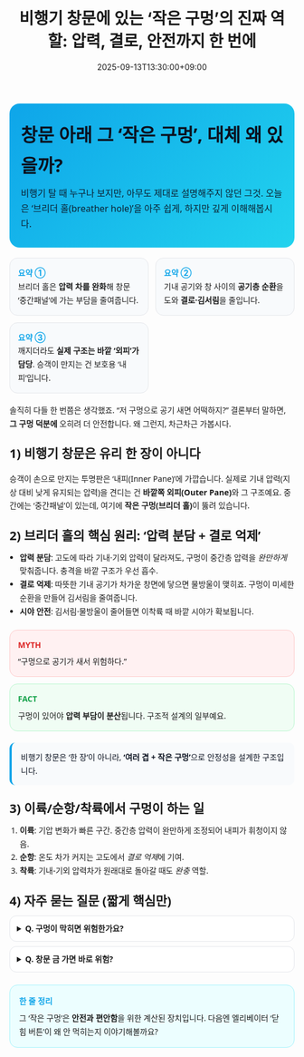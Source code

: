 ﻿---
title: "비행기 창문에 있는 ‘작은 구멍’의 진짜 역할: 압력, 결로, 안전까지 한 번에"
date: 2025-09-13T13:30:00+09:00
draft: false
description: "좌석 옆 창문을 자세히 보면 작은 구멍이 있습니다. 단순 환기구가 아닙니다. 캐빈 압력, 결로 방지, 시야 안전을 동시에 챙기는 ‘브리더 홀’의 원리를 쉽게 풀었습니다."
tags: ["비행기", "항공", "여행 팁", "공학", "압력"]
categories: ["지식 교양"]
keywords: ["비행기 창문 구멍", "브리더 홀", "항공 압력", "기내 결로", "창문 안전"]
ShowToc: true
TocOpen: true
---

<!-- ===== Hero Section ===== -->
<section style="font-family: ui-sans-serif, system-ui, -apple-system, Segoe UI, Roboto, Noto Sans, Apple SD Gothic Neo; line-height:1.7;">
  <div style="padding:28px 20px; border-radius:18px; background:linear-gradient(135deg,#0ea5e9 0%,#22d3ee 100%); color:#0b1220;">
    <h1 style="margin:0 0 8px 0; font-size:32px; color:#0b1220;">창문 아래 그 ‘작은 구멍’, 대체 왜 있을까?</h1>
    <p style="margin:0; font-size:16px; opacity:.9;">비행기 탈 때 누구나 보지만, 아무도 제대로 설명해주지 않던 그것. 오늘은 ‘브리더 홀(breather hole)’을 아주 쉽게, 하지만 깊게 이해해봅시다.</p>
  </div>

  <!-- Quick Facts Cards -->
  <div style="display:grid; grid-template-columns: repeat(auto-fit,minmax(220px,1fr)); gap:12px; margin:18px 0;">
    <div style="background:#f8fafc; border:1px solid #e5e7eb; border-radius:14px; padding:14px;">
      <div style="font-weight:700; font-size:14px; color:#0ea5e9;">요약 ①</div>
      <div style="font-size:14px;">브리더 홀은 <b>압력 차를 완화</b>해 창문 ‘중간패널’에 가는 부담을 줄여줍니다.</div>
    </div>
    <div style="background:#f8fafc; border:1px solid #e5e7eb; border-radius:14px; padding:14px;">
      <div style="font-weight:700; font-size:14px; color:#0ea5e9;">요약 ②</div>
      <div style="font-size:14px;">기내 공기와 창 사이의 <b>공기층 순환</b>을 도와 <b>결로·김서림</b>을 줄입니다.</div>
    </div>
    <div style="background:#f8fafc; border:1px solid #e5e7eb; border-radius:14px; padding:14px;">
      <div style="font-weight:700; font-size:14px; color:#0ea5e9;">요약 ③</div>
      <div style="font-size:14px;">깨지더라도 <b>실제 구조는 바깥 ‘외피’가 담당</b>. 승객이 만지는 건 보호용 ‘내피’입니다.</div>
    </div>
  </div>

  <!-- Conversational Hook -->
  <p style="margin:18px 0 6px 0;">솔직히 다들 한 번쯤은 생각했죠. “저 구멍으로 공기 새면 어떡하지?” 결론부터 말하면, <b>그 구멍 덕분에</b> 오히려 더 안전합니다. 왜 그런지, 차근차근 가봅시다.</p>

  <!-- Section 1 -->
  <h2 style="font-size:22px; margin:22px 0 8px 0;">1) 비행기 창문은 유리 한 장이 아니다</h2>
  <p>승객이 손으로 만지는 투명판은 ‘내피(Inner Pane)’에 가깝습니다. 실제로 기내 압력(지상 대비 낮게 유지되는 압력)을 견디는 건 <b>바깥쪽 외피(Outer Pane)</b>와 그 구조예요. 중간에는 ‘중간패널’이 있는데, 여기에 <b>작은 구멍(브리더 홀)</b>이 뚫려 있습니다.</p>

  <!-- Section 2 -->
  <h2 style="font-size:22px; margin:22px 0 8px 0;">2) 브리더 홀의 핵심 원리: ‘압력 분담 + 결로 억제’</h2>
  <ul style="padding-left:18px; margin:0;">
    <li><b>압력 분담</b>: 고도에 따라 기내·기외 압력이 달라져도, 구멍이 중간층 압력을 <i>완만하게</i> 맞춰줍니다. 충격을 바깥 구조가 우선 흡수.</li>
    <li><b>결로 억제</b>: 따뜻한 기내 공기가 차가운 창면에 닿으면 물방울이 맺히죠. 구멍이 미세한 순환을 만들어 김서림을 줄여줍니다.</li>
    <li><b>시야 안전</b>: 김서림·물방울이 줄어들면 이착륙 때 바깥 시야가 확보됩니다.</li>
  </ul>

  <!-- Myth vs Fact -->
  <div style="margin:20px 0; display:grid; grid-template-columns: repeat(auto-fit,minmax(260px,1fr)); gap:12px;">
    <div style="border:1px solid #fecaca; background:#fff1f2; border-radius:14px; padding:14px;">
      <div style="font-weight:800; color:#dc2626; font-size:14px; margin-bottom:6px;">MYTH</div>
      <div style="font-size:14px;">“구멍으로 공기가 새서 위험하다.”</div>
    </div>
    <div style="border:1px solid #bbf7d0; background:#f0fdf4; border-radius:14px; padding:14px;">
      <div style="font-weight:800; color:#16a34a; font-size:14px; margin-bottom:6px;">FACT</div>
      <div style="font-size:14px;">구멍이 있어야 <b>압력 부담이 분산</b>됩니다. 구조적 설계의 일부예요.</div>
    </div>
  </div>

  <!-- Pullquote -->
  <blockquote style="margin:18px 0; padding:14px 16px; border-left:4px solid #0ea5e9; background:#f8fafc; border-radius:10px; color:#0b1220;">
    비행기 창문은 ‘한 장’이 아니라, <b>‘여러 겹 + 작은 구멍’</b>으로 안정성을 설계한 구조입니다.
  </blockquote>

  <!-- Section 3 -->
  <h2 style="font-size:22px; margin:22px 0 8px 0;">3) 이륙/순항/착륙에서 구멍이 하는 일</h2>
  <ol style="padding-left:18px; margin:0;">
    <li><b>이륙</b>: 기압 변화가 빠른 구간. 중간층 압력이 완만하게 조정되어 내피가 휘청이지 않음.</li>
    <li><b>순항</b>: 온도 차가 커지는 고도에서 <i>결로 억제</i>에 기여.</li>
    <li><b>착륙</b>: 기내-기외 압력차가 원래대로 돌아갈 때도 <i>완충</i> 역할.</li>
  </ol>

  <!-- FAQ / details -->
  <h2 style="font-size:22px; margin:22px 0 8px 0;">4) 자주 묻는 질문 (짧게 핵심만)</h2>
  <details style="border:1px solid #e5e7eb; border-radius:12px; padding:10px 12px; background:#ffffff; margin-bottom:8px;">
    <summary style="cursor:pointer; font-weight:600;">Q. 구멍이 막히면 위험한가요?</summary>
    <div style="margin-top:8px;">정비 매뉴얼에는 <b>이물질·테이프 등으로 막지 말 것</b>이 명시됩니다. 막히면 결로·압력 완화 기능이 떨어질 수 있어요.</div>
  </details>
  <details style="border:1px solid #e5e7eb; border-radius:12px; padding:10px 12px; background:#ffffff;">
    <summary style="cursor:pointer; font-weight:600;">Q. 창문 금 가면 바로 위험?</summary>
    <div style="margin-top:8px;">승객이 만지는 건 보호용 내피라서 <b>즉시 구조 위험은 낮습니다</b>. 실제 압력은 바깥 외피가 견딥니다. 그래도 승무원에게 즉시 알려야 합니다.</div>
  </details>

  <!-- CTA / Outro -->
  <div style="margin-top:22px; padding:16px; border-radius:14px; background:#ecfeff; border:1px solid #a5f3fc;">
    <div style="font-weight:700; margin-bottom:6px; color:#0ea5e9;">한 줄 정리</div>
    <div>그 ‘작은 구멍’은 <b>안전과 편안함</b>을 위한 계산된 장치입니다. 다음엔 엘리베이터 ‘닫힘 버튼’이 왜 안 먹히는지 이야기해볼까요?</div>
  </div>
</section>

